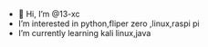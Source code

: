 - 👋 Hi, I’m @13-xc
-  I’m interested in python,fliper zero ,linux,raspi pi
-  I’m currently learning kali linux,java

<!---
leopi-xc/leopi-xc is a ✨ special ✨ repository because its `README.md` (this file) appears on your GitHub profile.
You can click the Preview link to take a look at your changes.
--->
